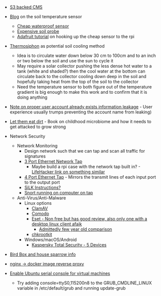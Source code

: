 * [S3 backed CMS](https://github.com/A-Helberg/adlet)
* [Blog](https://chrisramsay.co.uk/posts/2014/04/soil-temperature-monitoring-part-one/) on the soil temperature sensor
    * [Cheap waterproof sensor](https://www.adafruit.com/products/381)
    * [Expensive soil probe](https://www.adafruit.com/products/1298)
    * [Adafruit tutorial](https://learn.adafruit.com/adafruits-raspberry-pi-lesson-11-ds18b20-temperature-sensing/hardware) on hooking up the cheap sensor to the rpi
* [Thermosiphon](http://www.appropedia.org/Thermosiphon) as potential soil cooling method
    * Idea is to circulate water down below 30 cm to 100cm and to an inch or two below the soil and use the sun to cycle it
    *  May require a solar collector pushing the less dense hot water to a tank (white and shaded?) then the cool water at the bottom can circulate back to the collector cooling down deep in the soil and hopefully taking heat from the top of the soil to the collector
    * Need the temperature sensor to both figure out of the temperature gradient is big enough to make this work and to confirm that it is doing anything
* [Note on proper user account already exists information leakage](https://security.stackexchange.com/a/40695/19740) - User experience usually trumps preventing the account name from leaking)  
* [Let them eat dirt](https://www.amazon.com/Let-Them-Eat-Dirt-Oversanitized/dp/1616206497/ref=sr_1_1?ie=UTF8&qid=1478753933&sr=8-1&keywords=let+them+eat+dirt) - Book on childhood microbiome and how it needs to get attacked to grow strong
* Network Security
    * Network Monitoring
        * Design network such that we can tap and scan all traffic for signatures
        * [3 Port Ethernet Network Tap](http://www.instructables.com/id/Make-a-Passive-Network-Tap/)
            * Maybe build a rpi case with the network tap built in? - [LifeHacker link on something similar](https://www.lifehacker.com.au/2015/11/how-to-build-a-portable-hacking-station-with-a-raspberry-pi-and-kali-linux/)
        * [4 Port Ethernet Tap](http://www.enigmacurry.com/articles/building-an-ethernet-tap//) - Mirrors the transmit lines of each input port to the output port
        * [SiLK Instructions?](https://tools.netsa.cert.org/confluence/pages/viewpage.action?pageId=23298051)
        * [Snort running on computer on tap](http://www.snort.org)
    * Anti-Virus/Anti-Malware
        * Linux options
            * [ClamAV](https://www.clamav.net/)
            * [Comodo](https://www.comodo.com/home/internet-security/antivirus-for-linux.php?track=8251)
            * [Eset - Non free but has good review, also only one with a desktop linux client afaik](https://www.eset.com/us/home/antivirus-linux/#?years=2)
                * [Admittedly few year old comparison](http://www.networkworld.com/article/2989137/linux/av-test-lab-tests-16-linux-antivirus-products-against-windows-and-linux-malware.html)
            * [chkrootkit](http://www.chkrootkit.org/)
        * Windows/macOS/Android
            * [Kaspersky Total Security - 5 Devices](https://store.kaspersky.com/store?Action=DisplayPage&Env=BASE&Locale=en_US&SiteID=kasperus&id=QuickBuyCartPage)
* [Bird Box and house sparrow info](http://www.sialis.org/index.html)
* [nginx -> docker image reverse proxy](http://blog.florianlopes.io/host-multiple-websites-on-single-host-docker/)
    
* [Enable Ubuntu serial console for virtual machines](https://help.ubuntu.com/community/SerialConsoleHowto)
    * Try adding console=ttyS0,115200n8 to the GRUB_CMDLINE_LINUX variable in /etc/default/grub and running update-grub